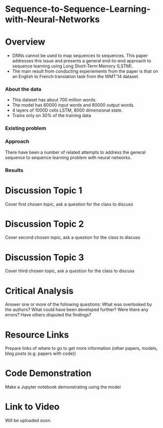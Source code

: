 # Sequence-to-Sequence-Learning-with-Neural-Networks

# Overview
- DNNs cannot be used to map sequences to sequences. This paper addresses this issue and presents a general end-to-end approach to sequence learning using Long Short-Term Memory (LSTM).
- The main result from conducting experiements from the paper is that on an English to French translation task from the WMT'14 dataset.

### About the data
- This dataset has about 700 million words.
- The model has 60000 input words and 80000 output words.
- 4 layers of 1000D cells LSTM, 8000 dimensional state.
- Trains only on 30% of the training data

### Existing problem 


### Approach 
There have been a number of related attempts to address the general sequence to sequence learning problem with neural networks.


### Results


# Discussion Topic 1
Cover first chosen topic, ask a question for the class to discuss

# Discussion Topic 2
Cover second chosen topic, ask a question for the class to discuss

# Discussion Topic 3
Cover third chosen topic, ask a question for the class to discuss

# Critical Analysis
Answer one or more of the following questions: What was overlooked by the authors? What could have been developed further? Were there any errors? Have others disputed the findings?

# Resource Links
Prepare links of where to go to get more information (other papers, models, blog posts (e.g. papers with code))

# Code Demonstration
Make a Jupyter notebook demonstrating using the model

# Link to Video
Will be uploaded soon.
